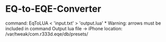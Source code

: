# EQ-to-EQE-Converter

command: EqToLUA < 'input.txt' > 'output.lua' * Warning: arrows must be included in command
Output lua file -> iPhone location: /var/tweak/com.r333d.eqe/db/presets/
